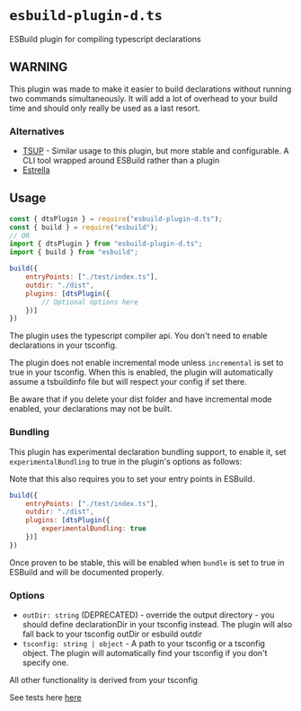 # `esbuild-plugin-d.ts`

ESBuild plugin for compiling typescript declarations

## WARNING

This plugin was made to make it easier to build declarations without running two commands simultaneously. It will add a lot of overhead to your build time and should only really be used as a last resort.

### Alternatives

- [TSUP](https://npm.im/tsup) - Similar usage to this plugin, but more stable and configurable. A CLI tool wrapped around ESBuild rather than a plugin
- [Estrella](https://npm.im/estrella)

## Usage

```js
const { dtsPlugin } = require("esbuild-plugin-d.ts");
const { build } = require("esbuild");
// OR
import { dtsPlugin } from "esbuild-plugin-d.ts";
import { build } from "esbuild";

build({
    entryPoints: ["./test/index.ts"],
    outdir: "./dist",
    plugins: [dtsPlugin({
        // Optional options here
    })]
})

```

The plugin uses the typescript compiler api. You don't need to enable declarations in your tsconfig.

The plugin does not enable incremental mode unless `incremental` is set to true in your tsconfig. When this is enabled, the plugin will automatically assume a tsbuildinfo file but will respect your config if set there.

Be aware that if you delete your dist folder and have incremental mode enabled, your declarations may not be built.

### Bundling

This plugin has experimental declaration bundling support, to enable it, set `experimentalBundling` to true in the plugin's options as follows:


Note that this also requires you to set your entry points in ESBuild.

```js
build({
    entryPoints: ["./test/index.ts"],
    outdir: "./dist",
    plugins: [dtsPlugin({
        experimentalBundling: true
    })]
})
```

Once proven to be stable, this will be enabled when `bundle` is set to true in ESBuild and will be documented properly.

### Options

- `outDir: string` (DEPRECATED) - override the output directory - you should define declarationDir in your tsconfig instead. The plugin will also fall back to your tsconfig outDir or esbuild outdir
- `tsconfig: string | object` - A path to your tsconfig or a tsconfig object. The plugin will automatically find your tsconfig if you don't specify one.

All other functionality is derived from your tsconfig

See tests here [here](./tests)
